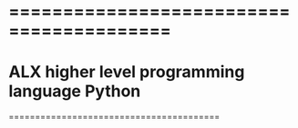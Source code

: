 =========================================
=========================================
ALX higher level programming language
Python
========================================
========================================
